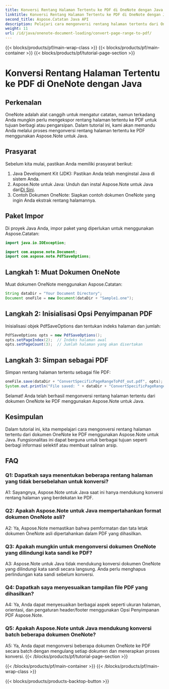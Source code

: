 ```yaml
---
title: Konversi Rentang Halaman Tertentu ke PDF di OneNote dengan Java
linktitle: Konversi Rentang Halaman Tertentu ke PDF di OneNote dengan Java
second_title: Aspose.Catatan Java API
description: Pelajari cara mengonversi rentang halaman tertentu dari OneNote ke PDF secara lancar dengan Aspose.Note untuk Java. Pertahankan pemformatan dan tata letak dengan mudah.
weight: 11
url: /id/java/onenote-document-loading/convert-page-range-to-pdf/
---
```


{{< blocks/products/pf/main-wrap-class >}}
{{< blocks/products/pf/main-container >}}
{{< blocks/products/pf/tutorial-page-section >}}

# Konversi Rentang Halaman Tertentu ke PDF di OneNote dengan Java

## Perkenalan

OneNote adalah alat canggih untuk mengatur catatan, namun terkadang Anda mungkin perlu mengekspor rentang halaman tertentu ke PDF untuk tujuan berbagi atau pengarsipan. Dalam tutorial ini, kami akan memandu Anda melalui proses mengonversi rentang halaman tertentu ke PDF menggunakan Aspose.Note untuk Java.

## Prasyarat

Sebelum kita mulai, pastikan Anda memiliki prasyarat berikut:

1. Java Development Kit (JDK): Pastikan Anda telah menginstal Java di sistem Anda.
2.  Aspose.Note untuk Java: Unduh dan instal Aspose.Note untuk Java dari[Di Sini](https://releases.aspose.com/note/java/).
3. Contoh Dokumen OneNote: Siapkan contoh dokumen OneNote yang ingin Anda ekstrak rentang halamannya.

## Paket Impor

Di proyek Java Anda, impor paket yang diperlukan untuk menggunakan Aspose.Catatan:

```java
import java.io.IOException;

import com.aspose.note.Document;
import com.aspose.note.PdfSaveOptions;
```

## Langkah 1: Muat Dokumen OneNote

Muat dokumen OneNote menggunakan Aspose.Catatan:

```java
String dataDir = "Your Document Directory";
Document oneFile = new Document(dataDir + "Sample1.one");
```

## Langkah 2: Inisialisasi Opsi Penyimpanan PDF

Inisialisasi objek PdfSaveOptions dan tentukan indeks halaman dan jumlah:

```java
PdfSaveOptions opts = new PdfSaveOptions();
opts.setPageIndex(2);  // Indeks halaman awal
opts.setPageCount(3);  // Jumlah halaman yang akan disertakan
```

## Langkah 3: Simpan sebagai PDF

Simpan rentang halaman tertentu sebagai file PDF:

```java
oneFile.save(dataDir + "ConvertSpecificPageRangeToPdf_out.pdf", opts);
System.out.println("File saved: " + dataDir + "ConvertSpecificPageRangeToPdf_out.pdf");
```

Selamat! Anda telah berhasil mengonversi rentang halaman tertentu dari dokumen OneNote ke PDF menggunakan Aspose.Note untuk Java.

## Kesimpulan

Dalam tutorial ini, kita mempelajari cara mengonversi rentang halaman tertentu dari dokumen OneNote ke PDF menggunakan Aspose.Note untuk Java. Fungsionalitas ini dapat berguna untuk berbagai tujuan seperti berbagi informasi selektif atau membuat salinan arsip.

## FAQ

### Q1: Dapatkah saya menentukan beberapa rentang halaman yang tidak bersebelahan untuk konversi?

A1: Sayangnya, Aspose.Note untuk Java saat ini hanya mendukung konversi rentang halaman yang berdekatan ke PDF.

### Q2: Apakah Aspose.Note untuk Java mempertahankan format dokumen OneNote asli?

A2: Ya, Aspose.Note memastikan bahwa pemformatan dan tata letak dokumen OneNote asli dipertahankan dalam PDF yang dihasilkan.

### Q3: Apakah mungkin untuk mengonversi dokumen OneNote yang dilindungi kata sandi ke PDF?

A3: Aspose.Note untuk Java tidak mendukung konversi dokumen OneNote yang dilindungi kata sandi secara langsung. Anda perlu menghapus perlindungan kata sandi sebelum konversi.

### Q4: Dapatkah saya menyesuaikan tampilan file PDF yang dihasilkan?

A4: Ya, Anda dapat menyesuaikan berbagai aspek seperti ukuran halaman, orientasi, dan pengaturan header/footer menggunakan Opsi Penyimpanan PDF Aspose.Note.

### Q5: Apakah Aspose.Note untuk Java mendukung konversi batch beberapa dokumen OneNote?

A5: Ya, Anda dapat mengonversi beberapa dokumen OneNote ke PDF secara batch dengan mengulang setiap dokumen dan menerapkan proses konversi.
{{< /blocks/products/pf/tutorial-page-section >}}

{{< /blocks/products/pf/main-container >}}
{{< /blocks/products/pf/main-wrap-class >}}

{{< blocks/products/products-backtop-button >}}
